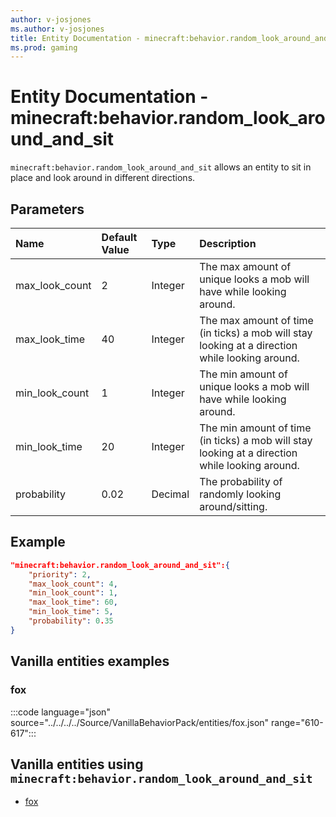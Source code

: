 ```yaml
---
author: v-josjones
ms.author: v-josjones
title: Entity Documentation - minecraft:behavior.random_look_around_and_sit
ms.prod: gaming
---
```


# Entity Documentation - minecraft:behavior.random_look_around_and_sit

`minecraft:behavior.random_look_around_and_sit` allows an entity to sit in place and look around in different directions.

## Parameters

|Name |Default Value  |Type  |Description  |
|:----------|:----------|:----------|:----------|
|max_look_count| 2| Integer|  The max amount of unique looks a mob will have while looking around. |
|max_look_time| 40| Integer|  The max amount of time (in ticks) a mob will stay looking at a direction while looking around. |
|min_look_count| 1| Integer| The min amount of unique looks a mob will have while looking around. |
|min_look_time| 20| Integer|  The min amount of time (in ticks) a mob will stay looking at a direction while looking around. |
| probability| 0.02| Decimal| The probability of randomly looking around/sitting. |

## Example

```json
"minecraft:behavior.random_look_around_and_sit":{
    "priority": 2,
    "max_look_count": 4,
    "min_look_count": 1,
    "max_look_time": 60,
    "min_look_time": 5,
    "probability": 0.35
}
```

## Vanilla entities examples

### fox

:::code language="json" source="../../../../Source/VanillaBehaviorPack/entities/fox.json" range="610-617":::

## Vanilla entities using `minecraft:behavior.random_look_around_and_sit`

- [fox](../../../../Source/VanillaBehaviorPack_Snippets/entities/fox.md)
